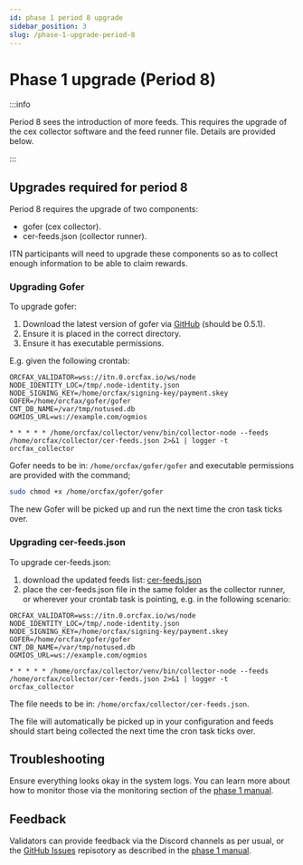 ```yaml
---
id: phase 1 period 8 upgrade
sidebar_position: 3
slug: /phase-1-upgrade-period-8
---
```


# Phase 1 upgrade (Period 8)

:::info

Period 8 sees the introduction of more feeds. This requires the upgrade of the
cex collector software and the feed runner file. Details are provided below.

:::

## Upgrades required for period 8

Period 8 requires the upgrade of two components:

-   gofer (cex collector).
-   cer-feeds.json (collector runner).

ITN participants will need to upgrade these components so as to collect enough
information to be able to claim rewards.

### Upgrading Gofer

To upgrade gofer:

1. Download the latest version of gofer via [GitHub][gofer-1] (should be 0.5.1).
2. Ensure it is placed in the correct directory.
3. Ensure it has executable permissions.

E.g. given the following crontab:

<!--markdownlint-disable-->

```cron
ORCFAX_VALIDATOR=wss://itn.0.orcfax.io/ws/node
NODE_IDENTITY_LOC=/tmp/.node-identity.json
NODE_SIGNING_KEY=/home/orcfax/signing-key/payment.skey
GOFER=/home/orcfax/gofer/gofer
CNT_DB_NAME=/var/tmp/notused.db
OGMIOS_URL=ws://example.com/ogmios

* * * * * /home/orcfax/collector/venv/bin/collector-node --feeds /home/orcfax/collector/cer-feeds.json 2>&1 | logger -t orcfax_collector
```

<!--markdownlint-enable-->

Gofer needs to be in: `/home/orcfax/gofer/gofer` and executable permissions are
provided with the command;

```sh
sudo chmod +x /home/orcfax/gofer/gofer
```

The new Gofer will be picked up and run the next time the cron task ticks over.

### Upgrading cer-feeds.json

To upgrade cer-feeds.json:

1. download the updated feeds list: [cer-feeds.json][cer-feeds-1]
2. place the cer-feeds.json file in the same folder as the collector runner, or
   wherever your crontab task is pointing, e.g. in the following scenario:

<!--markdownlint-disable-->

```cron
ORCFAX_VALIDATOR=wss://itn.0.orcfax.io/ws/node
NODE_IDENTITY_LOC=/tmp/.node-identity.json
NODE_SIGNING_KEY=/home/orcfax/signing-key/payment.skey
GOFER=/home/orcfax/gofer/gofer
CNT_DB_NAME=/var/tmp/notused.db
OGMIOS_URL=ws://example.com/ogmios

* * * * * /home/orcfax/collector/venv/bin/collector-node --feeds /home/orcfax/collector/cer-feeds.json 2>&1 | logger -t orcfax_collector
```

<!--markdownlint-enable-->

The file needs to be in: `/home/orcfax/collector/cer-feeds.json`.

The file will automatically be picked up in your configuration and feeds should
start being collected the next time the cron task ticks over.

## Troubleshooting

Ensure everything looks okay in the system logs. You can learn more about how to
monitor those via the monitoring section of the
[phase 1 manual](phase-1-manual#monitoring-logs).

## Feedback

Validators can provide feedback via the Discord channels as per usual, or the
[GitHub Issues][issues-1] repisotory as described in the
[phase 1 manual](phase-1-manual).

[issues-1]: https://github.com/orcfax/ITN-Phase-1/issues
[cer-feeds-1]:
    https://raw.githubusercontent.com/orcfax/cer-feeds/refs/heads/main/feeds/itn/cer-feeds.json
[gofer-1]: https://github.com/orcfax/oracle-suite/releases
